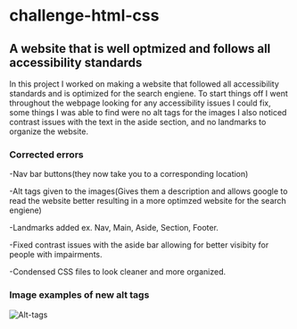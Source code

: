 # challenge-html-css

## A website that is well optmized and follows all accessibility standards

In this project I worked on making a website that followed all accessibility standards and is optimized for the search engiene. To start things off I went throughout the webpage looking for any accessibility issues I could fix, some things I was able to find were no alt tags for the images I also noticed contrast issues with the text in the aside section, and no landmarks to organize the website. 

### Corrected errors
-Nav bar buttons(they now take you to a corresponding location)

-Alt tags given to the images(Gives them a description and allows google to read the website better resulting in a more optimzed website for the search engiene)

-Landmarks added ex. Nav, Main, Aside, Section, Footer.

-Fixed contrast issues with the aside bar allowing for better visibity for people with impairments.

-Condensed CSS files to look cleaner and more organized.

### Image examples of new alt tags
![Alt-tags](https://user-images.githubusercontent.com/126214677/223897737-079e858b-3fe2-4b46-abf9-cce4558ab409.png)
